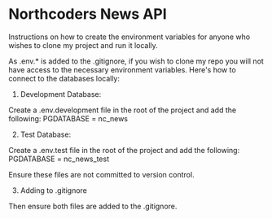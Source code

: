# Northcoders News API

Instructions on how to create the environment variables for anyone who wishes to clone my project and run it locally.

As .env.\* is added to the .gitignore, if you wish to clone my repo you will not have access to the necessary environment variables. Here's how to connect to the databases locally:

1. Development Database:

Create a .env.development file in the root of the project and add the following:
PGDATABASE = nc_news

2. Test Database:

Create a .env.test file in the root of the project and add the following:
PGDATABASE = nc_news_test

Ensure these files are not committed to version control.

3. Adding to .gitignore

Then ensure both files are added to the .gitignore.
